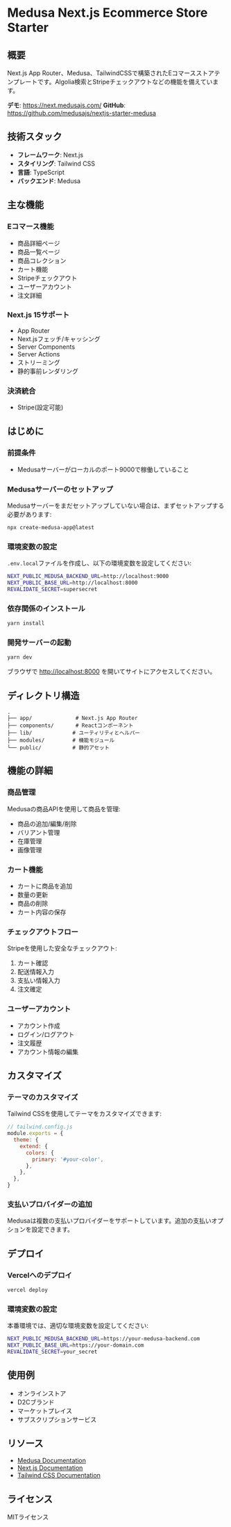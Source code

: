 # Medusa Next.js Ecommerce Store Starter

## 概要

Next.js App Router、Medusa、TailwindCSSで構築されたEコマースストアテンプレートです。Algolia検索とStripeチェックアウトなどの機能を備えています。

**デモ**: https://next.medusajs.com/
**GitHub**: https://github.com/medusajs/nextjs-starter-medusa

## 技術スタック

- **フレームワーク**: Next.js
- **スタイリング**: Tailwind CSS
- **言語**: TypeScript
- **バックエンド**: Medusa

## 主な機能

### Eコマース機能

- 商品詳細ページ
- 商品一覧ページ
- 商品コレクション
- カート機能
- Stripeチェックアウト
- ユーザーアカウント
- 注文詳細

### Next.js 15サポート

- App Router
- Next.jsフェッチ/キャッシング
- Server Components
- Server Actions
- ストリーミング
- 静的事前レンダリング

### 決済統合

- Stripe(設定可能)

## はじめに

### 前提条件

- Medusaサーバーがローカルのポート9000で稼働していること

### Medusaサーバーのセットアップ

Medusaサーバーをまだセットアップしていない場合は、まずセットアップする必要があります:

```bash
npx create-medusa-app@latest
```

### 環境変数の設定

`.env.local`ファイルを作成し、以下の環境変数を設定してください:

```bash
NEXT_PUBLIC_MEDUSA_BACKEND_URL=http://localhost:9000
NEXT_PUBLIC_BASE_URL=http://localhost:8000
REVALIDATE_SECRET=supersecret
```

### 依存関係のインストール

```bash
yarn install
```

### 開発サーバーの起動

```bash
yarn dev
```

ブラウザで [http://localhost:8000](http://localhost:8000) を開いてサイトにアクセスしてください。

## ディレクトリ構造

```
.
├── app/              # Next.js App Router
├── components/       # Reactコンポーネント
├── lib/             # ユーティリティとヘルパー
├── modules/         # 機能モジュール
└── public/          # 静的アセット
```

## 機能の詳細

### 商品管理

Medusaの商品APIを使用して商品を管理:

- 商品の追加/編集/削除
- バリアント管理
- 在庫管理
- 画像管理

### カート機能

- カートに商品を追加
- 数量の更新
- 商品の削除
- カート内容の保存

### チェックアウトフロー

Stripeを使用した安全なチェックアウト:

1. カート確認
2. 配送情報入力
3. 支払い情報入力
4. 注文確定

### ユーザーアカウント

- アカウント作成
- ログイン/ログアウト
- 注文履歴
- アカウント情報の編集

## カスタマイズ

### テーマのカスタマイズ

Tailwind CSSを使用してテーマをカスタマイズできます:

```javascript
// tailwind.config.js
module.exports = {
  theme: {
    extend: {
      colors: {
        primary: '#your-color',
      },
    },
  },
}
```

### 支払いプロバイダーの追加

Medusaは複数の支払いプロバイダーをサポートしています。追加の支払いオプションを設定できます。

## デプロイ

### Vercelへのデプロイ

```bash
vercel deploy
```

### 環境変数の設定

本番環境では、適切な環境変数を設定してください:

```bash
NEXT_PUBLIC_MEDUSA_BACKEND_URL=https://your-medusa-backend.com
NEXT_PUBLIC_BASE_URL=https://your-domain.com
REVALIDATE_SECRET=your_secret
```

## 使用例

- オンラインストア
- D2Cブランド
- マーケットプレイス
- サブスクリプションサービス

## リソース

- [Medusa Documentation](https://docs.medusajs.com/)
- [Next.js Documentation](https://nextjs.org/docs)
- [Tailwind CSS Documentation](https://tailwindcss.com/docs)

## ライセンス

MITライセンス
